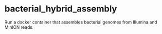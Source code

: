 # bacterial_hybrid_assembly
Run a docker container that assembles bacterial genomes from Illumina and MinION reads.
